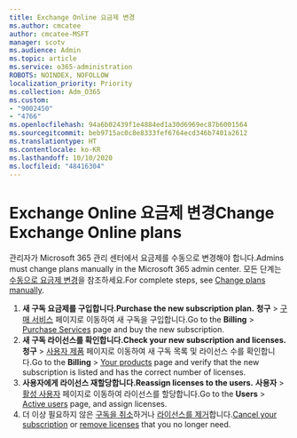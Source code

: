 ```yaml
---
title: Exchange Online 요금제 변경
ms.author: cmcatee
author: cmcatee-MSFT
manager: scotv
ms.audience: Admin
ms.topic: article
ms.service: o365-administration
ROBOTS: NOINDEX, NOFOLLOW
localization_priority: Priority
ms.collection: Adm_O365
ms.custom:
- "9002450"
- "4766"
ms.openlocfilehash: 94a6b02439f1e4884ed1a30d6969ec87b6001564
ms.sourcegitcommit: beb9715ac0c8e8333fef6764ecd346b7401a2612
ms.translationtype: HT
ms.contentlocale: ko-KR
ms.lasthandoff: 10/10/2020
ms.locfileid: "48416304"
---
```

# <a name="change-exchange-online-plans"></a><span data-ttu-id="a23df-102">Exchange Online 요금제 변경</span><span class="sxs-lookup"><span data-stu-id="a23df-102">Change Exchange Online plans</span></span>

<span data-ttu-id="a23df-103">관리자가 Microsoft 365 관리 센터에서 요금제를 수동으로 변경해야 합니다.</span><span class="sxs-lookup"><span data-stu-id="a23df-103">Admins must change plans manually in the Microsoft 365 admin center.</span></span> <span data-ttu-id="a23df-104">모든 단계는 [수동으로 요금제 변경](https://docs.microsoft.com/microsoft-365/commerce/subscriptions/change-plans-manually)을 참조하세요.</span><span class="sxs-lookup"><span data-stu-id="a23df-104">For complete steps, see [Change plans manually](https://docs.microsoft.com/microsoft-365/commerce/subscriptions/change-plans-manually).</span></span>

1. <span data-ttu-id="a23df-105">**새 구독 요금제를 구입합니다.**</span><span class="sxs-lookup"><span data-stu-id="a23df-105">**Purchase the new subscription plan.**</span></span> <span data-ttu-id="a23df-106">**청구** > [구매 서비스](https://go.microsoft.com/fwlink/p/?linkid=868433) 페이지로 이동하여 새 구독을 구입합니다.</span><span class="sxs-lookup"><span data-stu-id="a23df-106">Go to the **Billing** > [Purchase Services](https://go.microsoft.com/fwlink/p/?linkid=868433) page and buy the new subscription.</span></span>
2. <span data-ttu-id="a23df-107">**새 구독 라이선스를 확인합니다.**</span><span class="sxs-lookup"><span data-stu-id="a23df-107">**Check your new subscription and licenses.**</span></span> <span data-ttu-id="a23df-108">**청구** > [사용자 제품](https://go.microsoft.com/fwlink/p/?linkid=842054) 페이지로 이동하여 새 구독 목록 및 라이선스 수를 확인합니다.</span><span class="sxs-lookup"><span data-stu-id="a23df-108">Go to the **Billing** > [Your products](https://go.microsoft.com/fwlink/p/?linkid=842054) page and verify that the new subscription is listed and has the correct number of licenses.</span></span>
3. <span data-ttu-id="a23df-109">**사용자에게 라이선스 재할당합니다.**</span><span class="sxs-lookup"><span data-stu-id="a23df-109">**Reassign licenses to the users.**</span></span> <span data-ttu-id="a23df-110">**사용자** > [활성 사용자](https://go.microsoft.com/fwlink/p/?linkid=834822) 페이지로 이동하여 라이선스를 할당합니다.</span><span class="sxs-lookup"><span data-stu-id="a23df-110">Go to the **Users** > [Active users](https://go.microsoft.com/fwlink/p/?linkid=834822) page, and assign licenses.</span></span>
4. <span data-ttu-id="a23df-111">더 이상 필요하지 않은 [구독을 취소](https://docs.microsoft.com/microsoft-365/commerce/subscriptions/cancel-your-subscription)하거나 [라이선스를 제거](https://docs.microsoft.com/microsoft-365/commerce/licenses/buy-licenses)합니다.</span><span class="sxs-lookup"><span data-stu-id="a23df-111">[Cancel your subscription](https://docs.microsoft.com/microsoft-365/commerce/subscriptions/cancel-your-subscription) or [remove licenses](https://docs.microsoft.com/microsoft-365/commerce/licenses/buy-licenses) that you no longer need.</span></span>